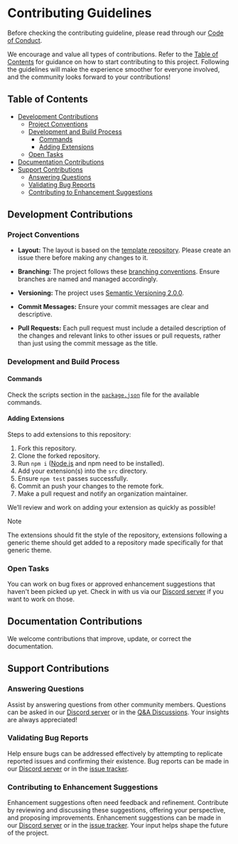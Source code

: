 # Contributing Guidelines <!-- omit in toc -->

Before checking the contributing guideline, please read through our [Code of Conduct][code-of-conduct].

We encourage and value all types of contributions. Refer to the [Table of Contents](#table-of-contents) for guidance on how to start contributing to this project. Following the guidelines will make the experience smoother for everyone involved, and the community looks forward to your contributions!

## Table of Contents <!-- omit in toc -->

- [Development Contributions](#development-contributions)
    - [Project Conventions](#project-conventions)
    - [Development and Build Process](#development-and-build-process)
        - [Commands](#commands)
        - [Adding Extensions](#adding-extensions)
    - [Open Tasks](#open-tasks)
- [Documentation Contributions](#documentation-contributions)
- [Support Contributions](#support-contributions)
    - [Answering Questions](#answering-questions)
    - [Validating Bug Reports](#validating-bug-reports)
    - [Contributing to Enhancement Suggestions](#contributing-to-enhancement-suggestions)

## Development Contributions

### Project Conventions

- **Layout:** The layout is based on the [template repository][template-repository]. Please create an issue there before making any changes to it.

- **Branching:** The project follows these [branching conventions][branching-conventions]. Ensure branches are named and managed accordingly.

- **Versioning:** The project uses [Semantic Versioning 2.0.0][semver-2.0.0].

- **Commit Messages:** Ensure your commit messages are clear and descriptive.

- **Pull Requests:** Each pull request must include a detailed description of the changes and relevant links to other issues or pull requests, rather than just using the commit message as the title.

### Development and Build Process

#### Commands

Check the scripts section in the [`package.json`][package.json] file for the available commands.

#### Adding Extensions

Steps to add extensions to this repository:

1. Fork this repository.
2. Clone the forked repository.
3. Run `npm i` ([Node.js][node.js] and npm need to be installed).
4. Add your extension(s) into the `src` directory.
5. Ensure `npm test` passes successfully.
6. Commit an push your changes to the remote fork.
7. Make a pull request and notify an organization maintainer.

We’ll review and work on adding your extension as quickly as possible!

> [!NOTE]
> The extensions should fit the style of the repository, extensions following a generic theme should get added to a repository made specifically for that generic theme.

### Open Tasks

You can work on bug fixes or approved enhancement suggestions that haven't been picked up yet. Check in with us via our [Discord server][discord-server] if you want to work on those.

## Documentation Contributions

We welcome contributions that improve, update, or correct the documentation.

## Support Contributions

### Answering Questions

Assist by answering questions from other community members. Questions can be asked in our [Discord server][discord-server] or in the [Q&A Discussions][q-a-discussions]. Your insights are always appreciated!

### Validating Bug Reports

Help ensure bugs can be addressed effectively by attempting to replicate reported issues and confirming their existence. Bug reports can be made in our [Discord server][discord-server] or in the [issue tracker][issue-tracker-bugs].

### Contributing to Enhancement Suggestions

Enhancement suggestions often need feedback and refinement. Contribute by reviewing and discussing these suggestions, offering your perspective, and proposing improvements. Enhancement suggestions can be made in our [Discord server][discord-server] or in the [issue tracker][issue-tracker-enhancements]. Your input helps shape the future of the project.

[code-of-conduct]: https://github.com/paperback-community/general-extensions?tab=coc-ov-file#readme
[template-repository]: https://github.com/paperback-community/template-extensions
[branching-conventions]: https://stackoverflow.com/a/6065944/19235593
[semver-2.0.0]: https://semver.org/spec/v2.0.0.html
[package.json]: https://github.com/paperback-community/general-extensions/blob/0.9/stable/package.json
[node.js]: https://nodejs.org
[discord-server]: https://discord.gg/paperback-community
[q-a-discussions]: https://github.com/paperback-community/extensions/discussions/categories/q-a
[issue-tracker-bugs]: https://github.com/paperback-community/extensions/issues?q=is%3Aissue+is%3Aopen+label%3Aunconfirmed-bug+label%3Abug
[issue-tracker-enhancements]: https://github.com/paperback-community/extensions/issues?q=label%3Aenhancement
